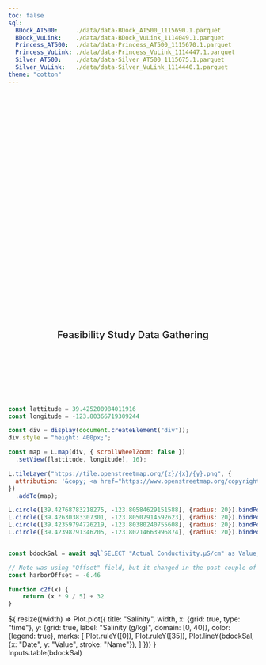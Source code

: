 ```yaml
---
toc: false
sql:
  BDock_AT500:     ./data/data-BDock_AT500_1115690.1.parquet
  BDock_VuLink:    ./data/data-BDock_VuLink_1114049.1.parquet
  Princess_AT500:  ./data/data-Princess_AT500_1115670.1.parquet
  Princess_VuLink: ./data/data-Princess_VuLink_1114447.1.parquet
  Silver_AT500:    ./data/data-Silver_AT500_1115675.1.parquet
  Silver_VuLink:   ./data/data-Silver_VuLink_1114440.1.parquet
theme: "cotton"
---
```


<style>

.hero {
  display: flex;
  flex-direction: column;
  align-items: center;
  font-family: var(--sans-serif);
  margin: 4rem 0 8rem;
  text-wrap: balance;
  text-align: center;
}

.hero h1 {
  margin: 2rem 0;
  max-width: none;
  font-size: 14vw;
  font-weight: 900;
  line-height: 1;
  background: linear-gradient(30deg, var(--theme-foreground-focus), currentColor);
  -webkit-background-clip: text;
  -webkit-text-fill-color: transparent;
  background-clip: text;
}

.hero h2 {
  margin: 0;
  max-width: 34em;
  font-size: 20px;
  font-style: initial;
  font-weight: 500;
  line-height: 1.5;
  color: var(--theme-foreground-muted);
}

@media (min-width: 640px) {
  .hero h1 {
    font-size: 90px;
  }
}

</style>

<div class="hero">
	<h1>Noyo Harbor Blue Economy</h1>
	<h2>Feasibility Study Data Gathering</h2>
</div>

```js
const lattitude = 39.425200984011916
const longitude = -123.80366719309244

const div = display(document.createElement("div"));
div.style = "height: 400px;";

const map = L.map(div, { scrollWheelZoom: false })
  .setView([lattitude, longitude], 16);

L.tileLayer("https://tile.openstreetmap.org/{z}/{x}/{y}.png", {
  attribution: '&copy; <a href="https://www.openstreetmap.org/copyright">OpenStreetMap</a>'
})
  .addTo(map);

L.circle([39.42768783218275, -123.80584629151588], {radius: 20}).bindPopup("Princess").addTo(map);
L.circle([39.42630383307301, -123.80507914592623], {radius: 20}).bindPopup("Silvers").addTo(map);
L.circle([39.42359794726219, -123.80380240755608], {radius: 20}).bindPopup("Field Station").addTo(map);
L.circle([39.42398791346205, -123.80214663996874], {radius: 20}).bindPopup("B Dock").addTo(map);
```

```js

const bdockSal = await sql`SELECT "Actual Conductivity.µS/cm" as Value, timestamp*1000 as Date, 'BDock Surface' as Name from BDock_AT500`

// Note was using "Offset" field, but it changed in the past couple of days.
const harborOffset = -6.46

function c2f(x) {
    return (x * 9 / 5) + 32
}	
```

<div class="grid grid-cols-2">
  <div class="card">${
    resize((width) => Plot.plot({
      title: "Salinity",
      width,
	  x: {grid: true, type: "time"},
      y: {grid: true, label: "Salinity (g/kg)", domain: [0, 40]},
	  color: {legend: true},
      marks: [
        Plot.ruleY([0]),
        Plot.ruleY([35]),
		Plot.lineY(bdockSal, {x: "Date", y: "Value", stroke: "Name"}),
      ]
    }))
  }</div>
  <div class="card">
    Inputs.table(bdockSal)
  </div>
</div>
